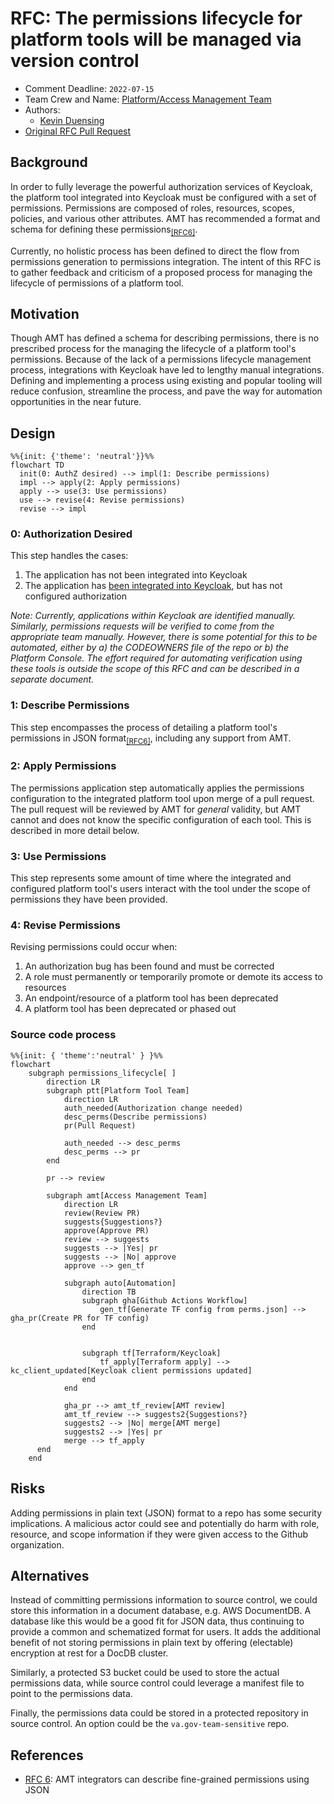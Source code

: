 # RFC: The permissions lifecycle for platform tools will be managed via version control

* Comment Deadline: `2022-07-15`
* Team Crew and Name: [Platform/Access Management Team](https://dsva.slack.com/archives/C02GQ27HXQW)
* Authors:
  * [Kevin Duensing](https://github.com/kjduensing)
* [Original RFC Pull Request](https://github.com/department-of-veterans-affairs/va.gov-platform-architecture/pull/26)

## Background
In order to fully leverage the powerful authorization services of Keycloak, the platform tool integrated into Keycloak must be configured with a set of permissions. Permissions are composed of roles, resources, scopes, policies, and various other attributes. AMT has recommended a format and schema for defining these permissions<sub>[[RFC6]](https://vfs.atlassian.net/wiki/spaces/AMT/pages/2142011842/RFC+6+AMT+integrators+can+describe+fine-grained+permissions+using+JSON)</sub>.

Currently, no holistic process has been defined to direct the flow from permissions generation to permissions integration. The intent of this RFC is to gather feedback and criticism of a proposed process for managing the lifecycle of permissions of a platform tool.

## Motivation
Though AMT has defined a schema for describing permissions, there is no prescribed process for the managing the lifecycle of a platform tool's permissions. Because of the lack of a permissions lifecycle management process, integrations with Keycloak have led to lengthy manual integrations. Defining and implementing a process using existing and popular tooling will reduce confusion, streamline the process, and pave the way for automation opportunities in the near future. 

## Design
```mermaid
%%{init: {'theme': 'neutral'}}%%
flowchart TD
  init(0: AuthZ desired) --> impl(1: Describe permissions)
  impl --> apply(2: Apply permissions)
  apply --> use(3: Use permissions)
  use --> revise(4: Revise permissions)
  revise --> impl
```

### 0: Authorization Desired 
This step handles the cases:
1. The application has not been integrated into Keycloak
2. The application has [been integrated into Keycloak](https://vfs.atlassian.net/wiki/spaces/AMT/pages/2088402974/Integrate+a+User-facing+Application+with+Keycloak), but has not configured authorization

_Note: Currently, applications within Keycloak are identified manually. Similarly, permissions requests will be verified to come from the appropriate team manually. However, there is some potential for this to be automated, either by a) the CODEOWNERS file of the repo or b) the Platform Console. The effort required for automating verification using these tools is outside the scope of this RFC and can be described in a separate document._

### 1: Describe Permissions
This step encompasses the process of detailing a platform tool's permissions in JSON format<sub>[[RFC6]](https://vfs.atlassian.net/wiki/spaces/AMT/pages/2142011842/RFC+6+AMT+integrators+can+describe+fine-grained+permissions+using+JSON)</sub>, including any support from AMT.

### 2: Apply Permissions
The permissions application step automatically applies the permissions configuration to the integrated platform tool upon merge of a pull request. The pull request will be reviewed by AMT for _general_ validity, but AMT cannot and does not know the specific configuration of each tool. This is described in more detail below.

### 3: Use Permissions
This step represents some amount of time where the integrated and configured platform tool's users interact with the tool under the scope of permissions they have been provided.

### 4: Revise Permissions
Revising permissions could occur when:
1. An authorization bug has been found and must be corrected
2. A role must permanently or temporarily promote or demote its access to resources
3. An endpoint/resource of a platform tool has been deprecated
4. A platform tool has been deprecated or phased out
   
### Source code process
```mermaid
%%{init: { 'theme':'neutral' } }%%
flowchart
    subgraph permissions_lifecycle[ ]
        direction LR
        subgraph ptt[Platform Tool Team]
            direction LR
            auth_needed(Authorization change needed)
            desc_perms(Describe permissions)
            pr(Pull Request)

            auth_needed --> desc_perms
            desc_perms --> pr
        end

        pr --> review
        
        subgraph amt[Access Management Team]
            direction LR
            review(Review PR)
            suggests{Suggestions?}
            approve(Approve PR)
            review --> suggests
            suggests --> |Yes| pr
            suggests --> |No| approve
            approve --> gen_tf

            subgraph auto[Automation]
                direction TB
                subgraph gha[Github Actions Workflow]
                    gen_tf[Generate TF config from perms.json] --> gha_pr(Create PR for TF config)
                end
                

                subgraph tf[Terraform/Keycloak]
                    tf_apply[Terraform apply] --> kc_client_updated[Keycloak client permissions updated]
                end
            end
           
            gha_pr --> amt_tf_review[AMT review]
            amt_tf_review --> suggests2{Suggestions?}
            suggests2 --> |No| merge[AMT merge]
            suggests2 --> |Yes| pr
            merge --> tf_apply
      end
    end
```

## Risks
Adding permissions in plain text (JSON) format to a repo has some security implications. A malicious actor could see and potentially do harm with role, resource, and scope information if they were given access to the Github organization.

## Alternatives
Instead of committing permissions information to source control, we could store this information in a document database, e.g. AWS DocumentDB. A database like this would be a good fit for JSON data, thus continuing to provide a common and schematized format for users. It adds the additional benefit of not storing permissions in plain text by offering (electable) encryption at rest for a DocDB cluster.

Similarly, a protected S3 bucket could be used to store the actual permissions data, while source control could leverage a manifest file to point to the permissions data.

Finally, the permissions data could be stored in a protected repository in source control. An option could be the `va.gov-team-sensitive` repo.

## References
* [RFC 6](https://github.com/department-of-veterans-affairs/va.gov-platform-arch/blob/<FULL_COMMIT_HASH>/rfc/<FILENAME>.md): AMT integrators can describe fine-grained permissions using JSON
